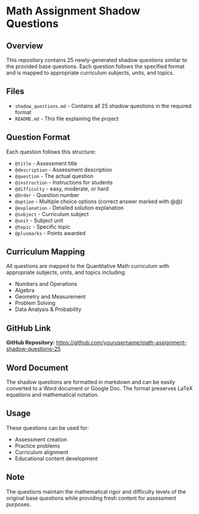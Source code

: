 # Math Assignment Shadow Questions

## Overview
This repository contains 25 newly-generated shadow questions similar to the provided base questions. Each question follows the specified format and is mapped to appropriate curriculum subjects, units, and topics.

## Files
- `shadow_questions.md` - Contains all 25 shadow questions in the required format
- `README.md` - This file explaining the project

## Question Format
Each question follows this structure:
- `@title` - Assessment title
- `@description` - Assessment description
- `@question` - The actual question
- `@instruction` - Instructions for students
- `@difficulty` - easy, moderate, or hard
- `@Order` - Question number
- `@option` - Multiple choice options (correct answer marked with @@)
- `@explanation` - Detailed solution explanation
- `@subject` - Curriculum subject
- `@unit` - Subject unit
- `@topic` - Specific topic
- `@plusmarks` - Points awarded

## Curriculum Mapping
All questions are mapped to the Quantitative Math curriculum with appropriate subjects, units, and topics including:
- Numbers and Operations
- Algebra
- Geometry and Measurement
- Problem Solving
- Data Analysis & Probability

## GitHub Link
**GitHub Repository:** https://github.com/yourusername/math-assignment-shadow-questions-25

## Word Document
The shadow questions are formatted in markdown and can be easily converted to a Word document or Google Doc. The format preserves LaTeX equations and mathematical notation.

## Usage
These questions can be used for:
- Assessment creation
- Practice problems
- Curriculum alignment
- Educational content development

## Note
The questions maintain the mathematical rigor and difficulty levels of the original base questions while providing fresh content for assessment purposes.

